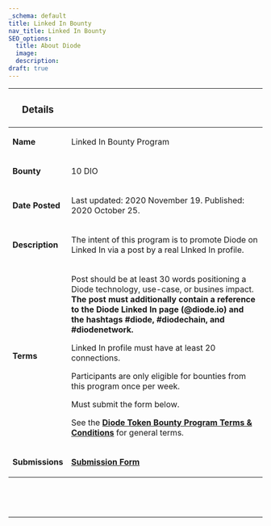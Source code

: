 ```yaml
---
_schema: default
title: Linked In Bounty
nav_title: Linked In Bounty
SEO_options:
  title: About Diode
  image:
  description:
draft: true
---
```

<table><thead><tr><th><h3><strong>Details</strong></h3></th><th><p></p></th></tr></thead><tbody><tr><td><p><strong>Name</strong></p></td><td><p>Linked In Bounty Program</p></td></tr><tr><td><p><strong>Bounty</strong></p></td><td><p>10 DIO</p></td></tr><tr><td><p><strong>Date Posted</strong></p></td><td><p>Last updated: 2020 November 19. Published: 2020 October 25.</p></td></tr><tr><td><p><strong>Description</strong></p></td><td><p>The intent of this program is to promote Diode on Linked In via a post by a real LInked In profile.</p></td></tr><tr><td><p><strong>Terms</strong></p></td><td><p>Post should be at least 30 words positioning a Diode technology, use-case, or busines impact. <strong>The post must additionally contain a reference to the Diode Linked In page (@diode.io) and the hashtags #diode, #diodechain, and #diodenetwork.</strong></p><p>Linked In profile must have at least 20 connections.</p><p>Participants are only eligible for bounties from this program once per week.</p><p>Must submit the form below.</p><p>See the <a href="https://support.diode.io/article/4cad53ipui"><strong>Diode Token Bounty Program Terms &amp; Conditions</strong></a> for general terms.</p></td></tr><tr><td><p><strong>Submissions</strong></p></td><td><p><a href="https://forms.gle/gUa4YkdsbExdvkdi9" target="_blank" rel="noopener"><strong>Submission Form</strong></a></p></td></tr></tbody></table>

&nbsp;

&nbsp;

---

&nbsp;